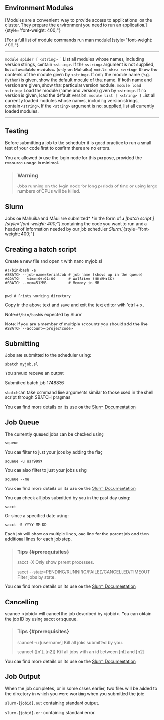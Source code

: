 Environment Modules
-------------------

[Modules are a convenient  way to provide access to applications  on the
cluster. They prepare the environment you need to run an
application.]{style="font-weight: 400;"}

[For a full list of module commands run man
module]{style="font-weight: 400;"}

  ------------------------------ -----------------------------------------------------------------------------------------------------------------------------------------------------------------------------------------------------------------------
  `module spider [ <string> ]`   List all modules whose names, including version strings, contain `<string>`. If the `<string>` argument is not supplied, list all available modules. (only on Mahuika)
  `module show <string>`         Show the contents of the module given by `<string>`. If only the module name (e.g. `Python`) is given, show the default module of that name. If both name and version are given, show that particular version module.
  `module load <string>`         Load the module (name and version) given by `<string>`. If no version is given, load the default version.
  `module list [ <string> ]`     List all currently loaded modules whose names, including version strings, contain `<string>`. If the `<string>` argument is not supplied, list all currently loaded modules.
  ------------------------------ -----------------------------------------------------------------------------------------------------------------------------------------------------------------------------------------------------------------------

Testing
-------

Before submitting a job to the scheduler it is good practice to run a
small test of your code first to confirm there are no errors.

You are allowed to use the login node for this purpose, provided the
resource usage is minimal.

> ### Warning
>
> Jobs running on the login node for long periods of time or using large
> numbers of CPUs will be killed.

Slurm
-----

Jobs on Mahuika and Māui are submitted* *in the form of a *[batch
script ]{style="font-weight: 400;"}*[containing the code you want to run
and a header of information needed by our job scheduler
*Slurm.*]{style="font-weight: 400;"}

Creating a batch script
-----------------------

Create a new file and open it with nano myjob.sl

``` {.nohighlight}
#!/bin/bash -e
#SBATCH --job-name=SerialJob # job name (shows up in the queue)
#SBATCH --time=00:01:00      # Walltime (HH:MM:SS)
#SBATCH --mem=512MB          # Memory in MB


pwd # Prints working directory
```

Copy in the above text and save and exit the text editor with \'ctrl +
x\'.

Note:`#!/bin/bash`is expected by Slurm

Note: if you are a member of multiple accounts you should add the line
`#SBATCH --account=<projectcode>`

Submitting
----------

Jobs are submitted to the scheduler using:

``` {.nohighlight}
sbatch myjob.sl
```

You should receive an output

Submitted batch job 1748836

`sbatch`can take command line arguments similar to those used in the
shell script through SBATCH pragmas

You can find more details on its use on the [Slurm
Documentation](https://slurm.schedmd.com/sbatch.html)

Job Queue
---------

The currently queued jobs can be checked using 

``` {.nohighlight}
squeue
```

You can filter to just your jobs by adding the flag

    squeue -u usr9999

You can also filter to just your jobs using

    squeue --me

You can find more details on its use on the [Slurm
Documentation](https://slurm.schedmd.com/squeue.html)

You can check all jobs submitted by you in the past day using:

    sacct

Or since a specified date using:

    sacct -S YYYY-MM-DD

Each job will show as multiple lines, one line for the parent job and
then additional lines for each job step.

> ### Tips {#prerequisites}
>
> sacct -X Only show parent processes.
>
> sacct \--state=PENDING/RUNNING/FAILED/CANCELLED/TIMEOUT Filter jobs by
> state.

You can find more details on its use on the [Slurm
Documentation](https://slurm.schedmd.com/sacct.html)

 Cancelling
-----------

scancel \<jobid\> will cancel the job described by \<jobid\>. You can
obtain the job ID by using sacct or squeue.

> ### Tips {#prerequisites}
>
> scancel -u \[username\] Kill all jobs submitted by you.
>
> scancel {\[n1\]..\[n2\]} Kill all jobs with an id between \[n1\] and
> \[n2\]

You can find more details on its use on the [Slurm
Documentation](https://slurm.schedmd.com/scancel.html)

Job Output
----------

When the job completes, or in some cases earlier, two files will be
added to the directory in which you were working when you submitted the
job:

`slurm-[jobid].out` containing standard output.

`slurm-[jobid].err` containing standard error.
